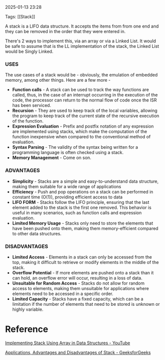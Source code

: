 2025-01-13 23:28

Tags: [[Stack]]

A stack is a LIFO data structure. It accepts the items from from one end and they can be removed in the order that they were entered in. 

There's 2 ways to implement this, via an array or via a Linked List. It would be safe to assume that is the LL implementation of the stack, the Linked List would be Singly Linked. 

### USES

The use cases of a stack would be - obviously, the emulation of embedded memory, among other things. Here are a few more -
 - **Function calls** - A stack can be used to track the way functions are called, thus, in the case of an interrupt occurring in the execution of the code, the processor can return to the normal flow of code once the ISR has been serviced. 
 - **Recursion** - They are used to keep track of the local variables, allowing the program to keep track of the current state of the recursive execution of the function. 
 - **Expression Evaluation** - Prefix and postfix notation of any expression are implemented using stacks, which make the computation of the function inexpensive when compared to the conventional method of evaluation. 
 - **Syntax Parsing** - The validity of the syntax being written for a programming language is often checked using a stack. 
 - **Memory Management** - Come on son. 

### ADVANTAGES
 - **Simplicity** - Stacks are a simple and easy-to-understand data structure, making them suitable for a wide range of applications
 - **Efficiency** - Push and pop operations on a stack can be performed in constant time (O(1)), providing efficient access to data
 - **LIFO FORM** -  Stacks follow the LIFO principle, ensuring that the last element added to the stack is the first one removed. This behavior is useful in many scenarios, such as function calls and expression evaluation.
 - **Limited Memory Usage** - Stacks only need to store the elements that have been pushed onto them, making them memory-efficient compared to other data structures.

### DISADVANTAGES
 - **Limited Access** - Elements in a stack can only be accessed from the top, making it difficult to retrieve or modify elements in the middle of the stack.  
 - **Overflow Potential** - If more elements are pushed onto a stack than it can hold, an overflow error will occur, resulting in a loss of data. 
 - **Unsuitable for Random Access** - Stacks do not allow for random access to elements, making them unsuitable for applications where elements need to be accessed in a specific order.
 - **Limited Capacity** - Stacks have a fixed capacity, which can be a limitation if the number of elements that need to be stored is unknown or highly variable.

# Reference

[Implementing Stack Using Array in Data Structures - YouTube](https://www.youtube.com/watch?v=MD3mFgFwqBE&list=PLu0W_9lII9ahIappRPN0MCAgtOu3lQjQi&index=23)

[Applications, Advantages and Disadvantages of Stack - GeeksforGeeks](https://www.geeksforgeeks.org/applications-advantages-and-disadvantages-of-stack/?ref=lbp)
